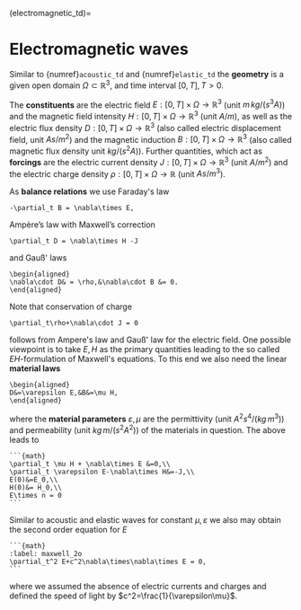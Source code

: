 (electromagnetic_td)=
# Electromagnetic waves


Similar to {numref}`acoustic_td` and {numref}`elastic_td` the 
**geometry** is a  given open domain $\Omega\subset\mathbb R^3$, and time interval $[0,T], T>0$.

The **constituents** are the electric field $E:[0,T]\times \Omega\to\mathbb R^3$ (unit $m\,kg/(s^3A)$) and the magnetic field intensity $H:[0,T]\times \Omega\to\mathbb R^3$ (unit $A/m$), as well as the electric flux density $D:[0,T]\times \Omega\to\mathbb R^3$ (also called electric displacement field, unit $As/m^2$) and the magnetic induction $B:[0,T]\times \Omega\to\mathbb R^3$ (also called magnetic flux density unit $kg/(s^2 A)$). Further  quantities, which act as **forcings** are the electric current density $J:[0,T]\times \Omega\to\mathbb R^3$ (unit $A/m^2$) and the electric charge density $\rho:[0,T]\times\Omega\to\mathbb R$ (unit $As/m^3$).

As **balance relations** we use Faraday's law
```{math}
-\partial_t B = \nabla\times E,
```
Ampère’s law with Maxwell’s correction

```{math}
\partial_t D = \nabla\times H -J
```
and Gauß' laws
```{math}
\begin{aligned}
\nabla\cdot D& = \rho,&\nabla\cdot B &= 0.
\end{aligned}
```
Note that conservation of charge
```{math}
\partial_t\rho+\nabla\cdot J = 0
```
follows from Ampere's law and Gauß' law for the electric field.
One possible viewpoint is to take $E,H$ as the primary quantities leading to the so called $EH$-formulation of Maxwell's equations. To this end we also need the linear
**material laws**
```{math}
\begin{aligned}
D&=\varepsilon E,&B&=\mu H,
\end{aligned}
```
where the **material parameters** $\varepsilon,\mu$ are the permittivity (unit $A^2s^4/(kg\,m^3)$) and permeability (unit $kg\,m/(s^2A^2)$) of the materials in question.
The above leads to 
````{card}
```{math}
\partial_t \mu H + \nabla\times E &=0,\\
\partial_t \varepsilon E-\nabla\times H&=-J,\\
E(0)&=E_0,\\
H(0)&= H_0,\\
E\times n = 0
```
````
Similar to acoustic and elastic waves for constant $\mu,\varepsilon$ we also may obtain the second order equation for $E$

````{card}
```{math}
:label: maxwell_2o
\partial_t^2 E+c^2\nabla\times\nabla\times E = 0,
```
````
where we assumed the absence of electric currents and charges and defined the speed of light by $c^2=\frac{1}{\varepsilon\mu}$.
